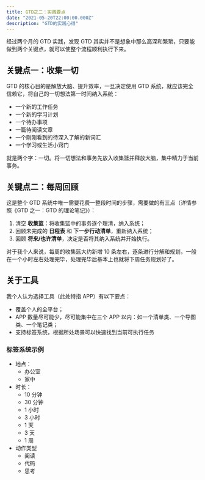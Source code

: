 ```yaml
---
title: GTD之二：实践要点
date: "2021-05-20T22:00:00.000Z"
description: "GTD的实践心得"
---
```


经过两个月的 GTD 实践，发现 GTD 其实并不是想象中那么高深和繁琐，只要能做到两个关键点，就可以使整个流程顺利执行下来。

## 关键点一：收集一切

GTD 的核心目的是解放大脑、提升效率，一旦决定使用 GTD 系统，就应该完全信赖它，将自己的一切想法第一时间纳入系统：

- 一个新的工作任务
- 一个新的学习计划
- 一个待办事项
- 一篇待阅读文章
- 一个刚刚看到的待深入了解的新词汇
- 一个学习或生活小窍门

就是两个字：一切。将一切想法和事务先放入收集篮并释放大脑，集中精力于当前事务。

## 关键点二：每周回顾

这是整个 GTD 系统中唯一需要花费一整段时间的步骤，需要做的有三点（详情参照《GTD 之一：GTD 的理论笔记》）：

1. 清空 **收集篮**：将收集篮中的事务逐个理清，纳入系统；
2. 回顾未完成的 **日程表** 和 **下一步行动清单**，重新纳入系统；
3. 回顾 **将来/也许清单**，决定是否将其纳入系统并开始执行。

对于我个人来说，每周的收集篮大约新增 10 条左右，逐条进行分解和规划，一般在一个小时左右处理完毕，处理完毕后基本上也就将下周任务规划好了。

## 关于工具

我个人认为选择工具（此处特指 APP）有以下要点：

- 覆盖个人的全平台；
- APP 数量尽可能少，尽可能集中在三个 APP 以内：如一个清单类、一个导图类、一个笔记类；
- 支持标签系统，根据所处场景可以快速找到当前可执行任务

### 标签系统示例

- 地点：
  - 办公室
  - 家中
- 时长：
  - 10 分钟
  - 30 分钟
  - 1 小时
  - 3 小时
  - 1 天
  - 3 天
  - 1 周
- 动作类型
  - 阅读
  - 代码
  - 思考
